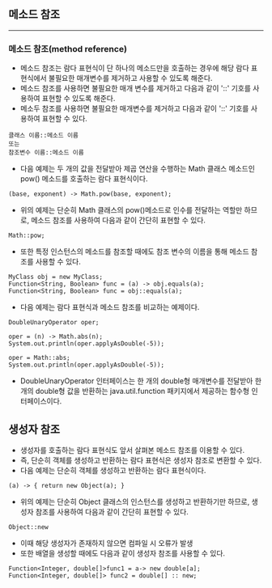 ## 메소드 참조
---
### 메소드 참조(method reference)
- 메소드 참조는 람다 표현식이 단 하나의 메소드만을 호출하는 경우에 해당 람다 표현식에서 불필요한 매개변수를 제거하고 사용할 수 있도록 해준다.
- 메소드 참조를 사용하면 불필요한 매개 변수를 제거하고 다음과 같이 '::' 기호를 사용하여 표현할 수 있도록 해준다.
- 메소두 참조를 사용하면 불필요한 매개변수를 제거하고 다음과 같이 '::' 기호를 사용하여 표현할 수 있다.

```
클래스 이름::메소드 이름
또는
참조변수 이름::메소드 이름
```
- 다음 예제는 두 개의 값을 전달받아 제곱 연산을 수행하는 Math 클래스 메소드인 pow() 메소드를 호출하는 람다 표현식이다.
```
(base, exponent) -> Math.pow(base, exponent);
```
- 위의 예제는 단순히 Math 클래스의 pow()메소드로 인수를 전달하는 역할만 하므로, 메소드 참조를 사용하여 다음과 같이 간단히 표현할 수 있다.

```
Math::pow;
```

- 또한 특정 인스턴스의 메소드를 참조할 때에도 참조 변수의 이름을 통해 메소드 참조를 사용할 수 있다.

```
MyClass obj = new MyClass;
Function<String, Boolean> func = (a) -> obj.equals(a);
Function<String, Boolean> func = obj::equals(a);
```
- 다음 예제는 람다 표현식과 메소드 참조를 비교하는 예제이다.
```
DoubleUnaryOperator oper;

oper = (n) -> Math.abs(n);
System.out.println(oper.applyAsDouble(-5));

oper = Math::abs;
System.out.println(oper.applyAsDouble(-5));
```
- DoubleUnaryOperator 인터페이스는 한 개의 double형 매개변수를 전달받아 한개의 double형 값을 반환하는 java.util.function 패키지에서 제공하는 함수형 인터페이스이다.

## 생성자 참조
- 생성자를 호출하는 람다 표현식도 앞서 살펴본 메소드 참조를 이용할 수 있다.
- 즉, 단순히 객체를 생성하고 반환하는 람다 표현식은 생성자 참조로 변환할 수 있다.
- 다음 예제는 단순히 객체를 생성하고 반환하는 람다 표현식이다.
```
(a) -> { return new Object(a); }
```

- 위의 예제는 단순히 Object 클래스의 인스턴스를 생성하고 반환하기만 하므로, 생성자 참조를 사용하여 다음과 같이 간단히 표현할 수 있다.

```
Object::new
```
- 이때 해당 생성자가 존재하지 않으면 컴파일 시 오류가 발생
- 또한 배열을 생성할 때에도 다음과 같이 생성자 참조를 사용할 수 있다.

```
Function<Integer, double[]>func1 = a-> new double[a];
Function<Integer, double[]> func2 = double[] :: new;
```